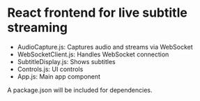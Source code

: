 # React frontend for live subtitle streaming

- AudioCapture.js: Captures audio and streams via WebSocket
- WebSocketClient.js: Handles WebSocket connection
- SubtitleDisplay.js: Shows subtitles
- Controls.js: UI controls
- App.js: Main app component

A package.json will be included for dependencies.
